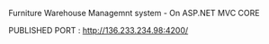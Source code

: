 Furniture Warehouse Managemnt system - On ASP.NET MVC CORE

PUBLISHED PORT : http://136.233.234.98:4200/
